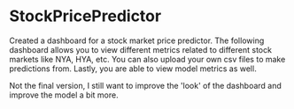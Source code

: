 # StockPricePredictor
Created a dashboard for a stock market price predictor. The following dashboard allows you to view different metrics related to different stock markets like NYA, HYA, etc.
You can also upload your own csv files to make predictions from. 
Lastly, you are able to view model metrics as well.

Not the final version, I still want to improve the 'look' of the dashboard and improve the model a bit more.
